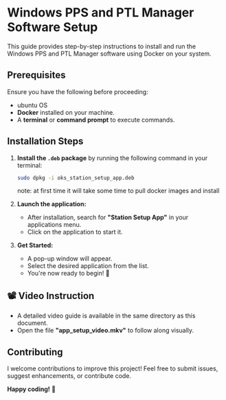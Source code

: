 # Windows PPS and PTL Manager Software Setup

This guide provides step-by-step instructions to install and run the Windows PPS and PTL Manager software using Docker on your system.

## Prerequisites  
Ensure you have the following before proceeding:
- ubuntu OS
- **Docker** installed on your machine.  
- A **terminal** or **command prompt** to execute commands.  

## Installation Steps  

1. **Install the `.deb` package** by running the following command in your terminal:  
   ```bash
   sudo dpkg -i oks_station_setup_app.deb
   ```
   note: at first time it will take some time to pull docker images and install

2. **Launch the application:**  
   - After installation, search for **"Station Setup App"** in your applications menu.  
   - Click on the application to start it.  

3. **Get Started:**  
   - A pop-up window will appear.  
   - Select the desired application from the list.  
   - You're now ready to begin! 🚀

## 📽 Video Instruction  
- A detailed video guide is available in the same directory as this document.  
- Open the file **"app_setup_video.mkv"** to follow along visually.  

## Contributing  
I welcome contributions to improve this project! Feel free to submit issues, suggest enhancements, or contribute code.  

**Happy coding!** 🎉

